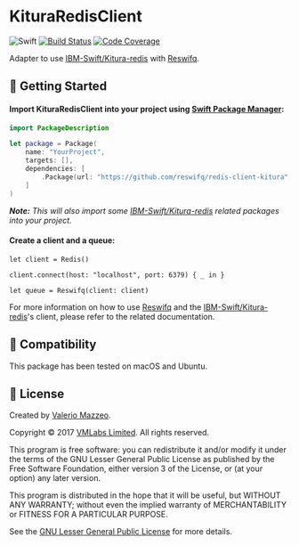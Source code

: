 # KituraRedisClient

![Swift](https://img.shields.io/badge/swift-3.1-brightgreen.svg)
[![Build Status](https://api.travis-ci.org/reswifq/redis-client-kitura.svg?branch=master)](https://travis-ci.org/reswifq/redis-client-kitura)
[![Code Coverage](https://codecov.io/gh/reswifq/redis-client-kitura/branch/master/graph/badge.svg)](https://codecov.io/gh/reswifq/redis-client-kitura)

Adapter to use [IBM-Swift/Kitura-redis](https://github.com/IBM-Swift/Kitura-redis) with [Reswifq](https://github.com/reswifq/reswifq).

## 🏁 Getting Started

#### Import KituraRedisClient into your project using [Swift Package Manager](https://swift.org/package-manager):

``` swift
import PackageDescription

let package = Package(
    name: "YourProject",
    targets: [],
    dependencies: [
        .Package(url: "https://github.com/reswifq/redis-client-kitura", majorVersion: 1)
    ]
)
```

_**Note:** This will also import some [IBM-Swift/Kitura-redis](https://github.com/IBM-Swift/Kitura-redis) related packages into your project._

#### Create a client and a queue:

```
let client = Redis()

client.connect(host: "localhost", port: 6379) { _ in }

let queue = Reswifq(client: client)
```

For more information on how to use [Reswifq](https://github.com/reswifq/reswifq) and the [IBM-Swift/Kitura-redis](https://github.com/IBM-Swift/Kitura-redis)'s client, please refer to the related documentation.

## 🔧 Compatibility

This package has been tested on macOS and Ubuntu.

## 📖 License

Created by [Valerio Mazzeo](https://github.com/valeriomazzeo).

Copyright © 2017 [VMLabs Limited](https://www.vmlabs.it). All rights reserved.

This program is free software: you can redistribute it and/or modify
it under the terms of the GNU Lesser General Public License as published by
the Free Software Foundation, either version 3 of the License, or
(at your option) any later version.

This program is distributed in the hope that it will be useful,
but WITHOUT ANY WARRANTY; without even the implied warranty of
MERCHANTABILITY or FITNESS FOR A PARTICULAR PURPOSE.

See the [GNU Lesser General Public License](http://www.gnu.org/licenses) for more details.

